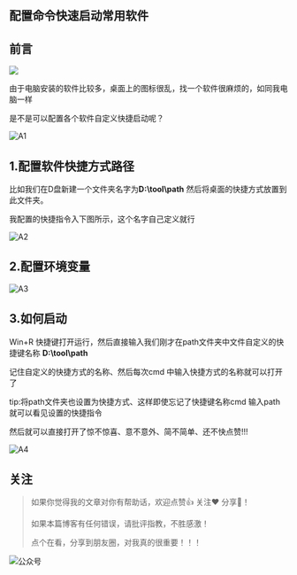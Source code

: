 ##  配置命令快速启动常用软件

## 前言

![](https://pic.downk.cc/item/5f19864a14195aa5945433b7.png)

由于电脑安装的软件比较多，桌面上的图标很乱，找一个软件很麻烦的，如同我电脑一样

是不是可以配置各个软件自定义快捷启动呢？

![A1](https://pic.downk.cc/item/5f197f3414195aa5944eebbd.png)



## 1.配置软件快捷方式路径

比如我们在D盘新建一个文件夹名字为**D:\tool\path** 然后将桌面的快捷方式放置到此文件夹。

我配置的快捷指令入下图所示，这个名字自己定义就行

![A2](https://pic.downk.cc/item/5f197f3414195aa5944eebc0.png)





## 2.配置环境变量

![A3](https://pic.downk.cc/item/5f197f3414195aa5944eebc3.png)

## 3.如何启动

Win+R 快捷键打开运行，然后直接输入我们刚才在path文件夹中文件自定义的快捷键名称 **D:\tool\path**

记住自定义的快捷方式的名称、然后每次cmd 中输入快捷方式的名称就可以打开了

tip:将path文件夹也设置为快捷方式、这样即使忘记了快捷键名称cmd 输入path就可以看见设置的快捷指令

然后就可以直接打开了惊不惊喜、意不意外、简不简单、还不快点赞!!!





![A4](https://pic.downk.cc/item/5f197f3414195aa5944eebc6.png)

## 关注

>如果你觉得我的文章对你有帮助话，欢迎点赞👍 关注❤️ 分享👥！
>
>如果本篇博客有任何错误，请批评指教，不胜感激！
>
>点个在看，分享到朋友圈，对我真的很重要！！！


![公众号](https://whcoding.oss-cn-hangzhou.aliyuncs.com/img/20220507200900.jpg)

